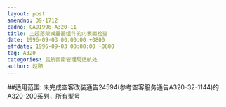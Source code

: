 ```yaml
---
layout: post
amendno: 39-1712
cadno: CAD1996-A320-11
title: 主起落架减震器组件的内表面检查
date: 1996-09-03 00:00:00 +0800
effdate: 1996-09-03 00:00:00 +0800
tag: A320
categories: 民航西南管理局适航处
author: 赵阳
---
```


##适用范围:
未完成空客改装通告24594(参考空客服务通告A320-32-1144)的A320-200系列，所有型号

